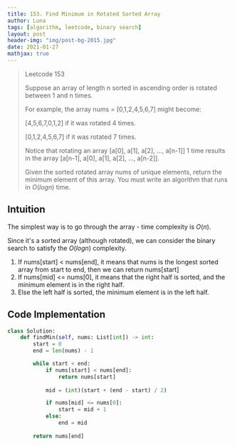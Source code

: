 ```yaml
---
title: 153. Find Minimum in Rotated Sorted Array
author: Luna
tags: [algorithm, leetcode, binary search] 
layout: post
header-img: "img/post-bg-2015.jpg"
date: 2021-01-27
mathjax: true
---
```

> Leetcode 153 
> 
> Suppose an array of length n sorted in ascending order is rotated between 1 and n times. 
> 
> For example, the array nums = [0,1,2,4,5,6,7] might become:
> 
> [4,5,6,7,0,1,2] if it was rotated 4 times.
> 
> [0,1,2,4,5,6,7] if it was rotated 7 times.
> 
> Notice that rotating an array [a[0], a[1], a[2], ..., a[n-1]] 1 time results in the array [a[n-1], a[0], a[1], a[2], ..., a[n-2]].
>
> Given the sorted rotated array nums of unique elements, return the minimum element of this array. You must write an algorithm that runs in $O(log n)$ time.

## Intuition

The simplest way is to go through the array - time complexity is $O(n)$.

Since it's a sorted array (although rotated), we can consider the binary search to satisfy the $O(logn)$ complexity.

1. If nums[start] < nums[end], it means that nums is the longest sorted array from start to end, then we can return nums[start]
2. If nums[mid] <= nums[0], it means that the right half is sorted, and the minimum element is in the right half.
3. Else the left half is sorted, the minimum element is in the left half.

## Code Implementation
```python
class Solution:
    def findMin(self, nums: List[int]) -> int:
        start = 0
        end = len(nums) - 1

        while start < end:
            if nums[start] < nums[end]:
                return nums[start]
            
            mid = (int)(start + (end - start) / 2)

            if nums[mid] <= nums[0]:
                start = mid + 1
            else:
                end = mid
        
        return nums[end]
            
```
